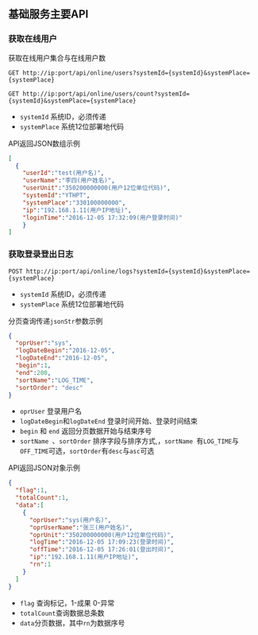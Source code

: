 ##  基础服务主要API

### 获取在线用户

获取在线用户集合与在线用户数

```http
GET http://ip:port/api/online/users?systemId={systemId}&systemPlace={systemPlace}
```

```http
GET http://ip:port/api/online/users/count?systemId={systemId}&systemPlace={systemPlace}
```

- `systemId`  系统ID，必须传递
- `systemPlace` 系统12位部署地代码

API返回JSON数组示例

```json
[
  {
  	"userId":"test(用户名)",
  	"userName":"李四(用户姓名)",
  	"userUnit":"350200000000(用户12位单位代码)",
  	"systemId":"YTHPT",
 	"systemPlace":"330100000000",
    "ip":"192.168.1.11(用户IP地址)",
  	"loginTime":"2016-12-05 17:32:09(用户登录时间)"
	}
]
```



### 获取登录登出日志

```http
POST http://ip:port/api/online/logs?systemId={systemId}&systemPlace={systemPlace}
```

- `systemId`  系统ID，必须传递
- `systemPlace` 系统12位部署地代码

分页查询传递`jsonStr`参数示例

```json
{
  "oprUser":"sys",
  "logDateBegin":"2016-12-05",
  "logDateEnd":"2016-12-05",
  "begin":1,
  "end":200,
  "sortName":"LOG_TIME",
  "sortOrder": "desc"
}
```

* `oprUser` 登录用户名
* `logDateBegin`和`logDateEnd` 登录时间开始、登录时间结束
* `begin` 和 `end` 返回分页数据开始与结束序号
* `sortName `、`sortOrder` 排序字段与排序方式,，`sortName `有`LOG_TIME`与`OFF_TIME`可选，`sortOrder`有`desc`与`asc`可选

API返回JSON对象示例

```json
{
  "flag":1,  
  "totalCount":1,
  "data":[
    {
      "oprUser":"sys(用户名)",    
      "oprUserName":"张三(用户姓名)",   
      "oprUnit":"350200000000(用户12位单位代码)",
      "logTime":"2016-12-05 17:09:23(登录时间)",
      "offTime":"2016-12-05 17:26:01(登出时间)",
      "ip":"192.168.1.11(用户IP地址)",   
      "rn":1
    }
  ]
}
```

* `flag` 查询标记，1-成果 0-异常
* `totalCount`查询数据总条数
* `data`分页数据，其中`rn`为数据序号